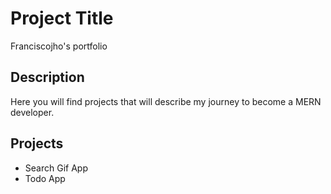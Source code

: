 # Project Title

Franciscojho's portfolio

## Description

Here you will find projects that will describe my journey to become a MERN developer.

## Projects

* Search Gif App
* Todo App